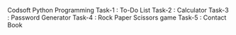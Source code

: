 Codsoft Python Programming
Task-1 : To-Do List
Task-2 : Calculator
Task-3 : Password Generator
Task-4 : Rock Paper Scissors game
Task-5 : Contact Book
